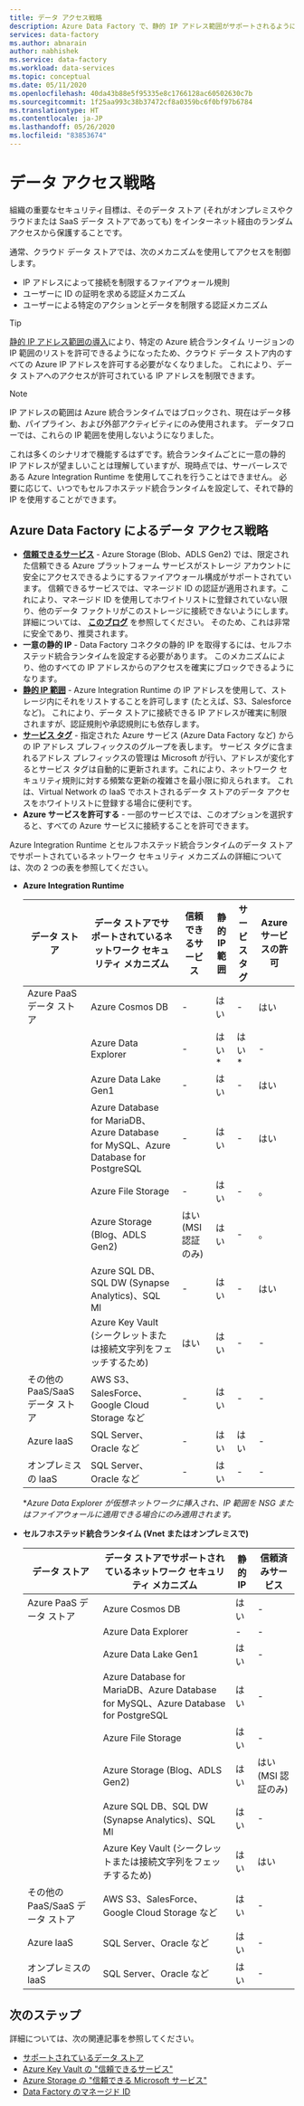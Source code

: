 ```yaml
---
title: データ アクセス戦略
description: Azure Data Factory で、静的 IP アドレス範囲がサポートされるようになりました。
services: data-factory
ms.author: abnarain
author: nabhishek
ms.service: data-factory
ms.workload: data-services
ms.topic: conceptual
ms.date: 05/11/2020
ms.openlocfilehash: 40da43b88e5f95335e8c1766128ac60502630c7b
ms.sourcegitcommit: 1f25aa993c38b37472cf8a0359bc6f0bf97b6784
ms.translationtype: HT
ms.contentlocale: ja-JP
ms.lasthandoff: 05/26/2020
ms.locfileid: "83853674"
---
```

# <a name="data-access-strategies"></a>データ アクセス戦略

組織の重要なセキュリティ目標は、そのデータ ストア (それがオンプレミスやクラウドまたは SaaS データ ストアであっても) をインターネット経由のランダム アクセスから保護することです。 

通常、クラウド データ ストアでは、次のメカニズムを使用してアクセスを制御します。
* IP アドレスによって接続を制限するファイアウォール規則
* ユーザーに ID の証明を求める認証メカニズム
* ユーザーによる特定のアクションとデータを制限する認証メカニズム

> [!TIP]
> [静的 IP アドレス範囲の導入](https://docs.microsoft.com/azure/data-factory/azure-integration-runtime-ip-addresses)により、特定の Azure 統合ランタイム リージョンの IP 範囲のリストを許可できるようになったため、クラウド データ ストア内のすべての Azure IP アドレスを許可する必要がなくなりました。 これにより、データ ストアへのアクセスが許可されている IP アドレスを制限できます。

> [!NOTE] 
> IP アドレスの範囲は Azure 統合ランタイムではブロックされ、現在はデータ移動、パイプライン、および外部アクティビティにのみ使用されます。 データフローでは、これらの IP 範囲を使用しないようになりました。 

これは多くのシナリオで機能するはずです。統合ランタイムごとに一意の静的 IP アドレスが望ましいことは理解していますが、現時点では、サーバーレスである Azure Integration Runtime を使用してこれを行うことはできません。 必要に応じて、いつでもセルフホステッド統合ランタイムを設定して、それで静的 IP を使用することができます。 

## <a name="data-access-strategies-through-azure-data-factory"></a>Azure Data Factory によるデータ アクセス戦略

* **[信頼できるサービス](https://docs.microsoft.com/azure/storage/common/storage-network-security#exceptions)** - Azure Storage (Blob、ADLS Gen2) では、限定された信頼できる Azure プラットフォーム サービスがストレージ アカウントに安全にアクセスできるようにするファイアウォール構成がサポートされています。 信頼できるサービスでは、マネージド ID の認証が適用されます。これにより、マネージド ID を使用してホワイトリストに登録されていない限り、他のデータ ファクトリがこのストレージに接続できないようにします。 詳細については、 **[このブログ](https://techcommunity.microsoft.com/t5/azure-data-factory/data-factory-is-now-a-trusted-service-in-azure-storage-and-azure/ba-p/964993)** を参照してください。 そのため、これは非常に安全であり、推奨されます。 
* **一意の静的 IP** - Data Factory コネクタの静的 IP を取得するには、セルフホステッド統合ランタイムを設定する必要があります。 このメカニズムにより、他のすべての IP アドレスからのアクセスを確実にブロックできるようになります。 
* **[静的 IP 範囲](https://docs.microsoft.com/azure/data-factory/azure-integration-runtime-ip-addresses)** - Azure Integration Runtime の IP アドレスを使用して、ストレージ内にそれをリストすることを許可します (たとえば、S3、Salesforce など)。 これにより、データ ストアに接続できる IP アドレスが確実に制限されますが、認証規則や承認規則にも依存します。
* **[サービス タグ](https://docs.microsoft.com/azure/virtual-network/service-tags-overview)** - 指定された Azure サービス (Azure Data Factory など) からの IP アドレス プレフィックスのグループを表します。 サービス タグに含まれるアドレス プレフィックスの管理は Microsoft が行い、アドレスが変化するとサービス タグは自動的に更新されます。これにより、ネットワーク セキュリティ規則に対する頻繁な更新の複雑さを最小限に抑えられます。 これは、Virtual Network の IaaS でホストされるデータ ストアのデータ アクセスをホワイトリストに登録する場合に便利です。
* **Azure サービスを許可する** - 一部のサービスでは、このオプションを選択すると、すべての Azure サービスに接続することを許可できます。 

Azure Integration Runtime とセルフホステッド統合ランタイムのデータ ストアでサポートされているネットワーク セキュリティ メカニズムの詳細については、次の 2 つの表を参照してください。  
* **Azure Integration Runtime**

    | データ ストア                  | データ ストアでサポートされているネットワーク セキュリティ メカニズム         | 信頼できるサービス     | 静的 IP 範囲 | サービス タグ | Azure サービスの許可 |
    |------------------------------|-------------------------------------------------------------|---------------------|-----------------|--------------|----------------------|
    | Azure PaaS データ ストア       | Azure Cosmos DB                                             | -                   | はい             | -            | はい                  |
    |                              | Azure Data Explorer                                         | -                   | はい*            | はい*         | -                    |
    |                              | Azure Data Lake Gen1                                        | -                   | はい             | -            | はい                  |
    |                              | Azure Database for MariaDB、Azure Database for MySQL、Azure Database for PostgreSQL               | -                   | はい             | -            | はい                  |
    |                              | Azure File Storage                                          | -                   | はい             | -            | 。                    |
    |                              | Azure Storage (Blog、ADLS Gen2)                             | はい (MSI 認証のみ) | はい             | -            | 。                    |
    |                              | Azure SQL DB、SQL DW (Synapse Analytics)、SQL Ml          | -                   | はい             | -            | はい                  |
    |                              | Azure Key Vault (シークレットまたは接続文字列をフェッチするため) | はい                 | はい             | -            | -                    |
    | その他の PaaS/SaaS データ ストア | AWS S3、SalesForce、Google Cloud Storage など            | -                   | はい             | -            | -                    |
    | Azure laaS                   | SQL Server、Oracle など                                  | -                   | はい             | はい          | -                    |
    | オンプレミスの laaS              | SQL Server、Oracle など                                  | -                   | はい             | -            | -                    |
    
    **Azure Data Explorer が仮想ネットワークに挿入され、IP 範囲を NSG またはファイアウォールに適用できる場合にのみ適用されます。* 

* **セルフホステッド統合ランタイム (Vnet またはオンプレミスで)**
    
    | データ ストア                  | データ ストアでサポートされているネットワーク セキュリティ メカニズム         | 静的 IP | 信頼済みサービス  |
    |--------------------------------|---------------------------------------------------------------|-----------|---------------------|
    | Azure PaaS データ ストア       | Azure Cosmos DB                                               | はい       | -                   |
    |                                | Azure Data Explorer                                           | -         | -                   |
    |                                | Azure Data Lake Gen1                                          | はい       | -                   |
    |                                | Azure Database for MariaDB、Azure Database for MySQL、Azure Database for PostgreSQL               | はい       | -                   |
    |                                | Azure File Storage                                            | はい       | -                   |
    |                                | Azure Storage (Blog、ADLS Gen2)                             | はい       | はい (MSI 認証のみ) |
    |                                | Azure SQL DB、SQL DW (Synapse Analytics)、SQL Ml          | はい       | -                   |
    |                                | Azure Key Vault (シークレットまたは接続文字列をフェッチするため) | はい       | はい                 |
    | その他の PaaS/SaaS データ ストア | AWS S3、SalesForce、Google Cloud Storage など              | はい       | -                   |
    | Azure laaS                     | SQL Server、Oracle など                                  | はい       | -                   |
    | オンプレミスの laaS              | SQL Server、Oracle など                                  | はい       | -                   |    

## <a name="next-steps"></a>次のステップ

詳細については、次の関連記事を参照してください。
* [サポートされているデータ ストア](https://docs.microsoft.com/azure/data-factory/copy-activity-overview#supported-data-stores-and-formats)
* [Azure Key Vault の "信頼できるサービス"](https://docs.microsoft.com/azure/key-vault/key-vault-overview-vnet-service-endpoints#trusted-services)
* [Azure Storage の "信頼できる Microsoft サービス"](https://docs.microsoft.com/azure/storage/common/storage-network-security#trusted-microsoft-services)
* [Data Factory のマネージド ID](https://docs.microsoft.com/azure/data-factory/data-factory-service-identity)
